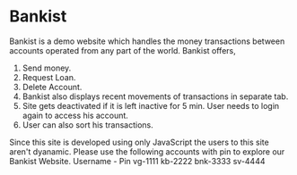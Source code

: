 # Bankist
Bankist is a demo website which handles the money transactions between accounts operated from any part of the world.
Bankist offers,
1. Send money.
2. Request Loan.
3. Delete Account.
4. Bankist also displays recent movements of transactions in separate tab. 
5. Site gets deactivated if it is left inactive for 5 min. User needs to login again to access his account.
6. User can also sort his transactions.

Since this site is developed using only JavaScript the users to this site aren't dyanamic.
Please use the following accounts with pin to explore our Bankist Website.
Username - Pin
vg-1111
kb-2222
bnk-3333
sv-4444
